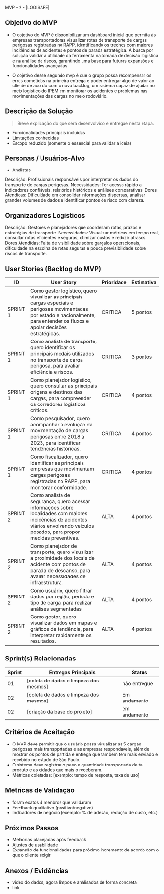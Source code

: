  MVP - 2 -  |LOGISAFE|

 ## Objetivo do MVP
- O objetivo do MVP é disponibilizar um dashboard inicial que permita às empresas transportadoras visualizar rotas de transporte de cargas perigosas registradas no RAPP, identificando os trechos com maiores incidências de acidentes e pontos de parada estratégica. A busca por solução validar a utilidade da ferramenta na tomada de decisão logística e na análise de riscos, garantindo uma base para futuras expansões e funcionalidades avançadas  

- O objetivo desse segundo mvp é que o grupo possa recompensar os erros cometidos na primeira entrega e poder entregar algo de valor ao cliente de acordo com o novo backlog, um sistema capaz de ajudar no meio logistico do IPEM 
em monitorar os acidentes e problemas nas movimentações das cargas no meio rodoviário.



##  Descrição da Solução
> Breve explicação do que será desenvolvido e entregue nesta etapa.  
- Funcionalidades principais incluídas  
- Limitações conhecidas  
- Escopo reduzido (somente o essencial para validar a ideia)  



##  Personas / Usuários-Alvo
-  Analistas

Descrição: Profissionais responsáveis por interpretar os dados do transporte de cargas perigosas.
Necessidades: Ter acesso rápido a indicadores confiáveis, relatórios históricos e análises comparativas.
Dores Atendidas: Dificuldade em consolidar informações dispersas, analisar grandes volumes de dados e identificar pontos de risco com clareza.

## Organizadores Logísticos

Descrição: Gestores e planejadores que coordenam rotas, prazos e estratégias de transporte.
Necessidades: Visualizar métricas em tempo real, consultar rotas eficientes e seguras, otimizar custos e reduzir atrasos.
Dores Atendidas: Falta de visibilidade sobre gargalos operacionais, dificuldade na escolha de rotas seguras e pouca previsibilidade sobre riscos de transporte. 

 

##  User Stories (Backlog do MVP)
| ID  | User Story                                                                 | Prioridade | Estimativa |
|-----|-----------------------------------------------------------------------------|------------|------------|
| SPRINT 1 | Como gestor logístico, quero visualizar as principais cargas especiais e perigosas movimentadas por estado e nacionalmente, para entender os fluxos e apoiar decisões estratégicas. | CRITICA      | 5 pontos   |
| SPRINT 1 | Como analista de transporte, quero identificar os principais modais utilizados no transporte de carga perigosa, para avaliar eficiência e riscos. | CRITICA     | 3 pontos   |
| SPRINT 1 | Como planejador logístico, quero consultar as principais origens e destinos das cargas, para compreender os corredores logísticos críticos.   | CRITICA | 4 pontos
| SPRINT 1 | Como pesquisador, quero acompanhar a evolução da movimentação de cargas perigosas entre 2018 a 2023, para identificar tendências históricas.  | CRITICA | 4 pontos
| SPRINT 1 | Como fiscalizador, quero identificar as principais empresas que movimentam cargas perigosas registradas no RAPP, para monitorar conformidade. | CRITICA | 4 pontos
| SPRINT 2 | Como analista de segurança, quero acessar informações sobre localidades com maiores incidências de acidentes viários envolvendo veículos pesados, para propor medidas preventivas. | ALTA | 4 pontos
| SPRINT 2 | Como planejador de transporte, quero visualizar a proximidade dos locais de acidente com pontos de parada de descanso, para avaliar necessidades de infraestrutura. | ALTA |4 pontos
| SPRINT 2 | Como usuário, quero filtrar dados por região, período e tipo de carga, para realizar análises segmentadas. | ALTA | 4 pontos
| SPRINT 2 | Como gestor, quero visualizar dados em mapas e gráficos de tendência, para interpretar rapidamente os resultados. | ALTA | 4 pontos


##  Sprint(s) Relacionadas
| Sprint | Entregas Principais                          | Status   |
|--------|----------------------------------------------|----------|
| 01     | [coleta de dados e limpeza dos mesmos]       | não entregue |
| 02     | [coleta de dados e limpeza dos mesmos]       | Em andamento |
| 02     | [criação da base do projeto]                 | em andamento |


##  Critérios de Aceitação
- O MVP deve permitir que o usuário possa visualizar as 5 cargas perigosas mais transpprtadas e as empresas respondaveis, além de mostrar os pontos de partida e entrega que tambem tem mais enviado e recebido no estado de São Paulo.
- O sistema deve registrar o peso e quantidade transportada de tal produto e as cidades que mais o receberam.  
- Métricas coletadas: [exemplo: tempo de resposta, taxa de uso]  



##  Métricas de Validação
- foram exatos 4 menbros que validaram  
- Feedback qualitativo (positivo/negativo)  
- Indicadores de negócio (exemplo: % de adesão, redução de custo, etc.)  



##  Próximos Passos
- Melhorias planejadas após feedback  
- Ajustes de usabilidade  
- Expansão de funcionalidades para próximo incremento de acordo com o que o cliente exigir 



##  Anexos / Evidências
- video do dados, agora limpos e análisados de forma concreta
- link:
